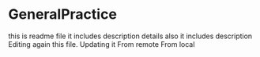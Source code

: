 # GeneralPractice
this is readme file
it includes description details also
it includes description
Editing again this file. Updating it
From remote
From local
